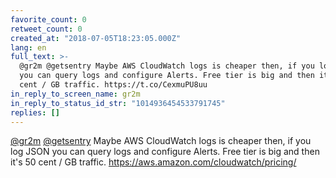 ```yaml
---
favorite_count: 0
retweet_count: 0
created_at: "2018-07-05T18:23:05.000Z"
lang: en
full_text: >-
  @gr2m @getsentry Maybe AWS CloudWatch logs is cheaper then, if you log JSON
  you can query logs and configure Alerts. Free tier is big and then it's 50
  cent / GB traffic. https://t.co/CexmuPU8uu
in_reply_to_screen_name: gr2m
in_reply_to_status_id_str: "1014936454533791745"
replies: []
---
```


[@gr2m](https://twitter.com/gr2m) [@getsentry](https://twitter.com/getsentry)
Maybe AWS CloudWatch logs is cheaper then, if you log JSON you can query logs
and configure Alerts. Free tier is big and then it's 50 cent / GB traffic.
<https://aws.amazon.com/cloudwatch/pricing/>
